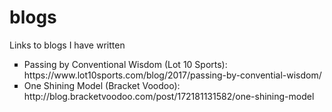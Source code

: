 # blogs
Links to blogs I have written

<ul type="square">
	<li> Passing by Conventional Wisdom (Lot 10 Sports): <br>
	https://www.lot10sports.com/blog/2017/passing-by-convential-wisdom/ </li>
	<li> One Shining Model (Bracket Voodoo): <br>
	http://blog.bracketvoodoo.com/post/172181131582/one-shining-model </li>
</ul>

